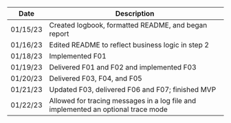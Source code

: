 | Date     | Description                                                                       |
|----------|-----------------------------------------------------------------------------------|
| 01/15/23 | Created logbook, formatted README, and began report                               |
| 01/16/23 | Edited README to reflect business logic in step 2                                 |
| 01/18/23 | Implemented F01                                                                   |
| 01/19/23 | Delivered F01 and F02 and implemented F03                                         |
| 01/20/23 | Delivered F03, F04, and F05                                                       |
| 01/21/23 | Updated F03, delivered F06 and F07; finished MVP                                  |
| 01/22/23 | Allowed for tracing messages in a log file and implemented an optional trace mode |
